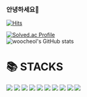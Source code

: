 ### 안녕하세요👋
[![Hits](https://hits.seeyoufarm.com/api/count/incr/badge.svg?url=https%3A%2F%2Fgithub.com%2Fwoocheolll&count_bg=%23FFCBC2&title_bg=%23FF9393&icon=&icon_color=%23E7E7E7&title=hits&edge_flat=false)](https://hits.seeyoufarm.com)

[![Solved.ac Profile](http://mazassumnida.wtf/api/v2/generate_badge?boj=ya2467)](https://solved.ac/ya2467/)<br>
![woocheol's GitHub stats](https://github-readme-stats.vercel.app/api?username=woocheolll&show_icons=true&theme=radical)


<h1>📚 STACKS </h1>
<div align=left>
<img src="https://img.shields.io/badge/html5-E34F26?style=for-the-badge&logo=html5&logoColor=white"> 
<img src="https://img.shields.io/badge/css-1572B6?style=for-the-badge&logo=css3&logoColor=white"> 
<img src="https://img.shields.io/badge/JavaScript-F7DF1E?style=for-the-badge&logo=linux&logoColor=black"> 
<img src="https://img.shields.io/badge/Java-007396?style=for-the-badge&logo=python&logoColor=white">
<img src="https://img.shields.io/badge/Spring-6DB33F?style=for-the-badge&logo=python&logoColor=white">
<img src="https://img.shields.io/badge/python-3776AB?style=for-the-badge&logo=python&logoColor=white">
<img src="https://img.shields.io/badge/django-092E20?style=for-the-badge&logo=python&logoColor=white">
<img src="https://img.shields.io/badge/github-181717?style=for-the-badge&logo=github&logoColor=white">
<img src="https://img.shields.io/badge/linux-FCC624?style=for-the-badge&logo=linux&logoColor=black"> 
<img src="https://img.shields.io/badge/Bootstrap-7952B3?style=for-the-badge&logo=linux&logoColor=black"> 
  
